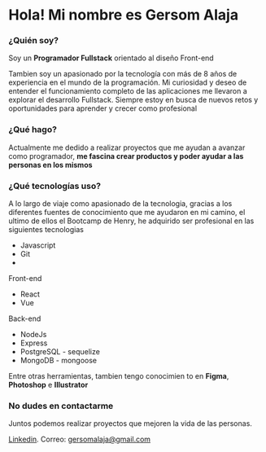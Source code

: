 # Hola! Mi nombre es Gersom Alaja

### ¿Quién soy?
Soy un **Programador Fullstack** orientado al diseño Front-end

Tambien soy un apasionado por la tecnología con más de 8 años de experiencia en el mundo de la programación.
Mi curiosidad y deseo de entender el funcionamiento completo de las aplicaciones me llevaron a explorar el desarrollo Fullstack.
Siempre estoy en busca de nuevos retos y oportunidades para aprender y crecer como profesional

### ¿Qué hago?

Actualmente me dedido a realizar proyectos que me ayudan a avanzar como programador, **me fascina crear productos y poder ayudar a las personas en los mismos**

### ¿Qué tecnologías uso?

A lo largo de viaje como apasionado de la tecnologia, gracias a los diferentes fuentes de conocimiento que me ayudaron en mi camino, el ultimo de ellos el Bootcamp de Henry, he adquirido ser profesional en las siguientes tecnologias

* Javascript
* Git
* 
Front-end

* React
* Vue

Back-end

* NodeJs
* Express
* PostgreSQL - sequelize
* MongoDB - mongoose

Entre otras herramientas, tambien tengo conocimien to en **Figma**, **Photoshop** e **Illustrator**

### No dudes en contactarme

Juntos podemos realizar proyectos que mejoren la vida de las personas.

[Linkedin](https://www.linkedin.com/in/gersomalaja/).
Correo: gersomalaja@gmail.com

<!--
**Gersom/gersom** is a ✨ _special_ ✨ repository because its `README.md` (this file) appears on your GitHub profile.

Here are some ideas to get you started:

- 🔭 I’m currently working on ...
- 🌱 I’m currently learning ...
- 👯 I’m looking to collaborate on ...
- 🤔 I’m looking for help with ...
- 💬 Ask me about ...
- 📫 How to reach me: ...
- 😄 Pronouns: ...
- ⚡ Fun fact: ...
-->
